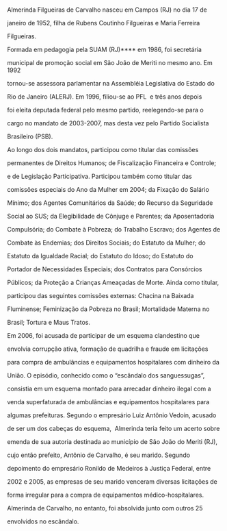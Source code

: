 

 



 



Almerinda Filgueiras de Carvalho nasceu em Campos (RJ) no dia 17 de

janeiro de 1952, filha de Rubens Coutinho Filgueiras e Maria Ferreira

Filgueiras.



Formada em pedagogia pela SUAM (RJ)**** em 1986, foi secretária

municipal de promoção social em São João de Meriti no mesmo ano. Em 1992

tornou-se assessora parlamentar na Assembléia Legislativa do Estado do

Rio de Janeiro (ALERJ). Em 1996, filiou-se ao PFL  e três anos depois

foi eleita deputada federal pelo mesmo partido, reelegendo-se para o

cargo no mandato de 2003-2007, mas desta vez pelo Partido Socialista

Brasileiro (PSB).



Ao longo dos dois mandatos, participou como titular das comissões

permanentes de Direitos Humanos; de Fiscalização Financeira e Controle;

e de Legislação Participativa. Participou também como titular das

comissões especiais do Ano da Mulher em 2004; da Fixação do Salário

Mínimo; dos Agentes Comunitários da Saúde; do Recurso da Seguridade

Social ao SUS; da Elegibilidade de Cônjuge e Parentes; da Aposentadoria

Compulsória; do Combate à Pobreza; do Trabalho Escravo; dos Agentes de

Combate às Endemias; dos Direitos Sociais; do Estatuto da Mulher; do

Estatuto da Igualdade Racial; do Estatuto do Idoso; do Estatuto do

Portador de Necessidades Especiais; dos Contratos para Consórcios

Públicos; da Proteção a Crianças Ameaçadas de Morte. Ainda como titular,

participou das seguintes comissões externas: Chacina na Baixada

Fluminense; Feminização da Pobreza no Brasil; Mortalidade Materna no

Brasil; Tortura e Maus Tratos.



Em 2006, foi acusada de participar de um esquema clandestino que

envolvia corrupção ativa, formação de quadrilha e fraude em licitações

para compra de ambulâncias e equipamentos hospitalares com dinheiro da

União. O episódio, conhecido como o “escândalo dos sanguessugas”,

consistia em um esquema montado para arrecadar dinheiro ilegal com a

venda superfaturada de ambulâncias e equipamentos hospitalares para

algumas prefeituras. Segundo o empresário Luiz Antônio Vedoin, acusado

de ser um dos cabeças do esquema,  Almerinda teria feito um acerto sobre

emenda de sua autoria destinada ao município de São João do Meriti (RJ),

cujo então prefeito, Antônio de Carvalho, é seu marido. Segundo

depoimento do empresário Ronildo de Medeiros à Justiça Federal, entre

2002 e 2005, as empresas de seu marido venceram diversas licitações de

forma irregular para a compra de equipamentos médico-hospitalares.

Almerinda de Carvalho, no entanto, foi absolvida junto com outros 25

envolvidos no escândalo.



 




